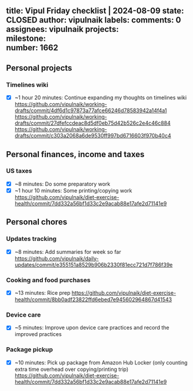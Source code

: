 title:	Vipul Friday checklist | 2024-08-09
state:	CLOSED
author:	vipulnaik
labels:	
comments:	0
assignees:	vipulnaik
projects:	
milestone:	
number:	1662
--
## Personal projects

### Timelines wiki

- [x] ~1 hour 20 minutes: Continue expanding my thoughts on timelines wiki https://github.com/vipulnaik/working-drafts/commit/4df6d1c97873a77afce66246d78583942a14f4a1 https://github.com/vipulnaik/working-drafts/commit/27dfefccdeac8d5df0eb75d42b526c2e4c46c884 https://github.com/vipulnaik/working-drafts/commit/c303a2068a6de9530ff997bd6716603f970b40c4

## Personal finances, income and taxes

### US taxes

- [x] ~8 minutes: Do some preparatory work
- [x] ~1 hour 10 minutes: Some printing/copying work https://github.com/vipulnaik/diet-exercise-health/commit/7dd332a56bf1d33c2e9acab88e17afe2d71141e9

## Personal chores

### Updates tracking

- [x] ~8 minutes: Add summaries for week so far https://github.com/vipulnaik/daily-updates/commit/e355151a8529b906b2330f81ecc721d7f786f39e

### Cooking and food purchases

- [x] ~13 minutes: Rice prep https://github.com/vipulnaik/diet-exercise-health/commit/8bb0adf23822ffd6ebed7e945602964867d41543

###  Device care

- [x] ~5 minutes: Improve upon device care practices and record the improved practices

### Package pickup

- [x] ~10 minutes: Pick up package from Amazon Hub Locker (only counting extra time overhead over copying/printing trip) https://github.com/vipulnaik/diet-exercise-health/commit/7dd332a56bf1d33c2e9acab88e17afe2d71141e9

